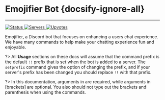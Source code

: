 # Emojifier Bot {docsify-ignore-all}
---
[![Status](https://top.gg/api/widget/status/673994042450903089.svg) ![Servers](https://top.gg/api/widget/servers/673994042450903089.svg) ![Upvotes](https://top.gg/api/widget/upvotes/673994042450903089.svg)](https://top.gg/bot/673994042450903089)

Emojifier, a Discord bot that focuses on enhancing a users chat experience. We have many commands to help make your chatting experience fun and enjoyable.

?> All **Usage** sections on these docs will assume that the command prefix is the default `!!` prefix that is set when the bot is added to a server. The `setprefix` command gives the option of changing the prefix, and if your server's prefix has been changed you should replace `!!` with that prefix.

?> In this documentation, arguments in <angle brackets> are required, while arguments in [brackets] are optional. You also should not type out the brackets and parenthesis when using the commands.
